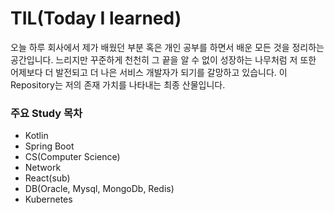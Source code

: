 # TIL(Today I learned)
오늘 하루 회사에서 제가 배웠던 부분 혹은 개인 공부를 하면서 배운 모든 것을 정리하는 공간입니다.
느리지만 꾸준하게 천천히 그 끝을 알 수 없이 성장하는 나무처럼 저 또한 어제보다 더 발전되고 더 나은 서비스 개발자가 되기를 갈망하고 있습니다. 이 Repository는 저의 존재 가치를 나타내는 최종 산물입니다. 

### 주요 Study 목차
- Kotlin
- Spring Boot
- CS(Computer Science)
- Network
- React(sub)
- DB(Oracle, Mysql, MongoDb, Redis)
- Kubernetes
